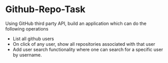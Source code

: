 # Github-Repo-Task
Using GitHub third party API, build an application which can do the following operations 
- List all github users
- On click of any user, show all repositories associated with that user
- Add user search functionality where one can search for a specific user by username.

